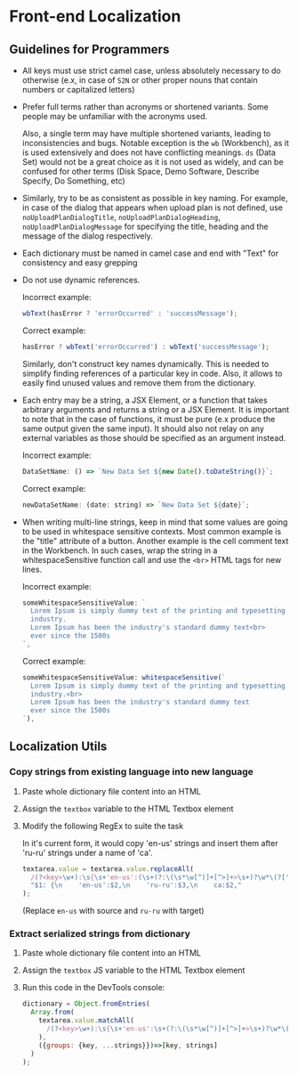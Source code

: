 # Front-end Localization

## Guidelines for Programmers

- All keys must use strict camel case, unless absolutely necessary to do
  otherwise (e.x, in case of `S2N` or other proper nouns that contain numbers or
  capitalized letters)

- Prefer full terms rather than acronyms or shortened variants. Some people may
  be unfamiliar with the acronyms used.

  Also, a single term may have multiple shortened variants, leading to
  inconsistencies and bugs. Notable exception is the `wb` (Workbench), as it is
  used extensively and does not have conflicting meanings. `ds` (Data Set) would
  not be a great choice as it is not used as widely, and can be confused for
  other terms (Disk Space, Demo Software, Describe Specify, Do Something, etc)

- Similarly, try to be as consistent as possible in key naming. For example, in
  case of the dialog that appears when upload plan is not defined, use
  `noUploadPlanDialogTitle`, `noUploadPlanDialogHeading`,
  `noUploadPlanDialogMessage` for specifying the title, heading and the message
  of the dialog respectively.

- Each dictionary must be named in camel case and end with "Text" for
  consistency and easy grepping

- Do not use dynamic references.

  Incorrect example:

  ```javascript
  wbText(hasError ? 'errorOccurred' : 'successMessage');
  ```

  Correct example:

  ```javascript
  hasError ? wbText('errorOccurred') : wbText('successMessage');
  ```

  Similarly, don't construct key names dynamically. This is needed to simplify
  finding references of a particular key in code. Also, it allows to easily find
  unused values and remove them from the dictionary.

- Each entry may be a string, a JSX Element, or a function that takes arbitrary
  arguments and returns a string or a JSX Element. It is important to note that
  in the case of functions, it must be pure (e.x produce the same output given
  the same input). It should also not relay on any external variables as those
  should be specified as an argument instead.

  Incorrect example:

  ```javascript
  DataSetName: () => `New Data Set ${new Date().toDateString()}`;
  ```

  Correct example:

  ```javascript
  newDataSetName: (date: string) => `New Data Set ${date}`;
  ```

- When writing multi-line strings, keep in mind that some values are going to be
  used in whitespace sensitive contexts. Most common example is the "title"
  attribute of a button. Another example is the cell comment text in the
  Workbench. In such cases, wrap the string in a 
  whitespaceSensitive function call and use the `<br>` HTML tags
  for new lines.

  Incorrect example:

  ```javascript
  someWhitespaceSensitiveValue: `
    Lorem Ipsum is simply dummy text of the printing and typesetting
    industry.
    Lorem Ipsum has been the industry's standard dummy text<br>
    ever since the 1500s
  `,
  ```

  Correct example:

  ```javascript
  someWhitespaceSensitiveValue: whitespaceSensitive(`
    Lorem Ipsum is simply dummy text of the printing and typesetting
    industry.<br>
    Lorem Ipsum has been the industry's standard dummy text
    ever since the 1500s
  `),
  ```
  
## Localization Utils

### Copy strings from existing language into new language

1. Paste whole dictionary file content into an HTML <textbox>
2. Assign the `textbox` variable to the HTML Textbox element
3. Modify the following RegEx to suite the task
   
   In it's current form, it would copy 'en-us' strings and
   insert them after 'ru-ru' strings under a name of 'ca'.

   ```javascript
   textarea.value = textarea.value.replaceAll(
     /(?<key>\w+):\s{\s+'en-us':(\s+(?:\(\s*\w[^)]+[^>]+>\s+)?\w*\(?['"`]?\n?(?:[\s\S]*?)['"`)]\s*\)?),\s+'ru-ru':(\s+(?:\(\s*\w[^)]+[^>]+>\s+)?\w*\(?['"`]?\n?(?:[\s\S]*?)['"`)]\s*\)?),/g,
     "$1: {\n    'en-us':$2,\n    'ru-ru':$3,\n    ca:$2,"
   );
   ```

   (Replace `en-us` with source and `ru-ru` with target)

### Extract serialized strings from dictionary

1. Paste whole dictionary file content into an HTML <textbox>
2. Assign the `textbox` JS variable to the HTML Textbox element
3. Run this code in the DevTools console:

   ```javascript
   dictionary = Object.fromEntries(
     Array.from(
       textarea.value.matchAll(
         /(?<key>\w+):\s{\s+'en-us':\s+(?:\(\s*\w[^)]+[^>]+>\s+)?\w*\(?['"`]?\n?(?<enUS>[\s\S]*?)['"`)]\s*\)?,\s+'ru-ru':\s+(?:\(\s*\w[^)]+[^>]+>\s+)?\w*\(?['"`]?\n?(?<ruRU>[\s\S]*?)['"`)]\s*\)?,/g
       ),
       ({groups: {key, ...strings}})=>[key, strings]
     )
   );
   ```
   